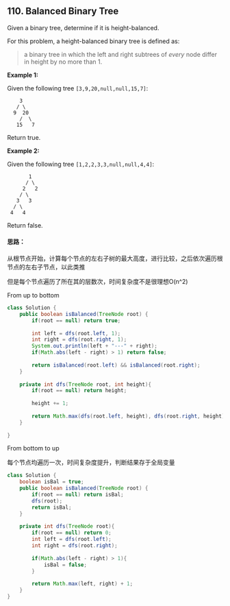 ## 110. Balanced Binary Tree

Given a binary tree, determine if it is height-balanced.

For this problem, a height-balanced binary tree is defined as:

> a binary tree in which the left and right subtrees of *every* node differ in height by no more than 1.

 

**Example 1:**

Given the following tree `[3,9,20,null,null,15,7]`:

```
    3
   / \
  9  20
    /  \
   15   7
```

Return true.

**Example 2:**

Given the following tree `[1,2,2,3,3,null,null,4,4]`:

```
       1
      / \
     2   2
    / \
   3   3
  / \
 4   4
```

Return false.



#### 思路：

从根节点开始，计算每个节点的左右子树的最大高度，进行比较，之后依次遍历根节点的左右子节点，以此类推

但是每个节点遍历了所在其的层数次，时间复杂度不是很理想O(n^2)

From up to bottom

```java
class Solution {
    public boolean isBalanced(TreeNode root) {
        if(root == null) return true;
        
        int left = dfs(root.left, 1);
        int right = dfs(root.right, 1);
        System.out.println(left + "---" + right);
        if(Math.abs(left - right) > 1) return false;
        
        return isBalanced(root.left) && isBalanced(root.right);
    }
    
    private int dfs(TreeNode root, int height){
        if(root == null) return height;
        
        height += 1;
        
        return Math.max(dfs(root.left, height), dfs(root.right, height));
    }
    
}
```



From bottom to up

每个节点均遍历一次，时间复杂度提升，判断结果存于全局变量

```java
class Solution {
    boolean isBal = true;
    public boolean isBalanced(TreeNode root) {
        if(root == null) return isBal;
        dfs(root);
        return isBal;
    }
    
    private int dfs(TreeNode root){
        if(root == null) return 0;
        int left = dfs(root.left);
        int right = dfs(root.right);
        
        if(Math.abs(left - right) > 1){
            isBal = false;
        }
        
        return Math.max(left, right) + 1;
    }
}
```

